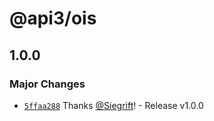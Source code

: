 # @api3/ois

## 1.0.0
### Major Changes



- [`5ffaa288`](https://github.com/Siegrift/airnode/commit/5ffaa2885d03fae450d7aabd62261eff60882317) Thanks [@Siegrift](https://github.com/Siegrift)! - Release v1.0.0
